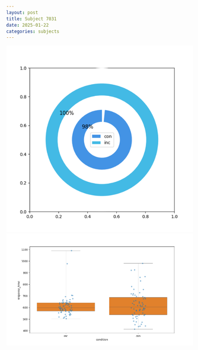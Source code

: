 ```yaml
---
layout: post
title: Subject 7031
date: 2025-01-22
categories: subjects
---
```


![](data/7031/run-35/7031_accuracy_by_condition.png)
![](data/7031/run-35/7031_rt.png)
